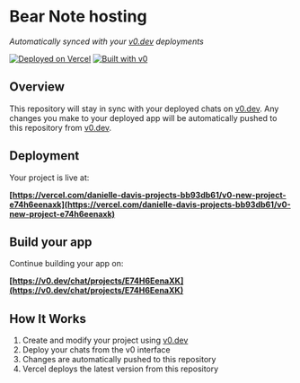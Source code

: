 # Bear Note hosting

*Automatically synced with your [v0.dev](https://v0.dev) deployments*

[![Deployed on Vercel](https://img.shields.io/badge/Deployed%20on-Vercel-black?style=for-the-badge&logo=vercel)](https://vercel.com/danielle-davis-projects-bb93db61/v0-new-project-e74h6eenaxk)
[![Built with v0](https://img.shields.io/badge/Built%20with-v0.dev-black?style=for-the-badge)](https://v0.dev/chat/projects/E74H6EenaXK)

## Overview

This repository will stay in sync with your deployed chats on [v0.dev](https://v0.dev).
Any changes you make to your deployed app will be automatically pushed to this repository from [v0.dev](https://v0.dev).

## Deployment

Your project is live at:

**[https://vercel.com/danielle-davis-projects-bb93db61/v0-new-project-e74h6eenaxk](https://vercel.com/danielle-davis-projects-bb93db61/v0-new-project-e74h6eenaxk)**

## Build your app

Continue building your app on:

**[https://v0.dev/chat/projects/E74H6EenaXK](https://v0.dev/chat/projects/E74H6EenaXK)**

## How It Works

1. Create and modify your project using [v0.dev](https://v0.dev)
2. Deploy your chats from the v0 interface
3. Changes are automatically pushed to this repository
4. Vercel deploys the latest version from this repository